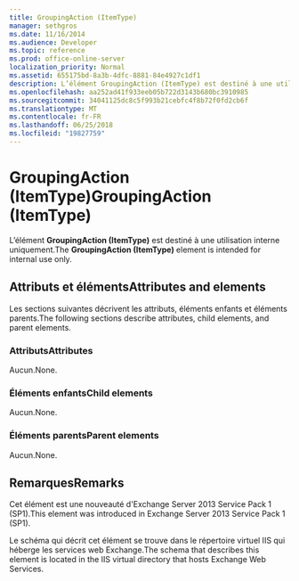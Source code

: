 ```yaml
---
title: GroupingAction (ItemType)
manager: sethgros
ms.date: 11/16/2014
ms.audience: Developer
ms.topic: reference
ms.prod: office-online-server
localization_priority: Normal
ms.assetid: 655175bd-8a3b-4dfc-8881-84e4927c1df1
description: L’élément GroupingAction (ItemType) est destiné à une utilisation interne uniquement.
ms.openlocfilehash: aa252ad41f933eeb05b722d3143b680bc3910985
ms.sourcegitcommit: 34041125dc8c5f993b21cebfc4f8b72f0fd2cb6f
ms.translationtype: MT
ms.contentlocale: fr-FR
ms.lasthandoff: 06/25/2018
ms.locfileid: "19827759"
---
```

# <a name="groupingaction-itemtype"></a><span data-ttu-id="16e76-103">GroupingAction (ItemType)</span><span class="sxs-lookup"><span data-stu-id="16e76-103">GroupingAction (ItemType)</span></span>

<span data-ttu-id="16e76-104">L’élément **GroupingAction (ItemType)** est destiné à une utilisation interne uniquement.</span><span class="sxs-lookup"><span data-stu-id="16e76-104">The **GroupingAction (ItemType)** element is intended for internal use only.</span></span> 

## <a name="attributes-and-elements"></a><span data-ttu-id="16e76-105">Attributs et éléments</span><span class="sxs-lookup"><span data-stu-id="16e76-105">Attributes and elements</span></span>

<span data-ttu-id="16e76-106">Les sections suivantes décrivent les attributs, éléments enfants et éléments parents.</span><span class="sxs-lookup"><span data-stu-id="16e76-106">The following sections describe attributes, child elements, and parent elements.</span></span>
  
### <a name="attributes"></a><span data-ttu-id="16e76-107">Attributs</span><span class="sxs-lookup"><span data-stu-id="16e76-107">Attributes</span></span>

<span data-ttu-id="16e76-108">Aucun.</span><span class="sxs-lookup"><span data-stu-id="16e76-108">None.</span></span>
  
### <a name="child-elements"></a><span data-ttu-id="16e76-109">Éléments enfants</span><span class="sxs-lookup"><span data-stu-id="16e76-109">Child elements</span></span>

<span data-ttu-id="16e76-110">Aucun.</span><span class="sxs-lookup"><span data-stu-id="16e76-110">None.</span></span>
  
### <a name="parent-elements"></a><span data-ttu-id="16e76-111">Éléments parents</span><span class="sxs-lookup"><span data-stu-id="16e76-111">Parent elements</span></span>

<span data-ttu-id="16e76-112">Aucun.</span><span class="sxs-lookup"><span data-stu-id="16e76-112">None.</span></span>
  
## <a name="remarks"></a><span data-ttu-id="16e76-113">Remarques</span><span class="sxs-lookup"><span data-stu-id="16e76-113">Remarks</span></span>

<span data-ttu-id="16e76-114">Cet élément est une nouveauté d'Exchange Server 2013 Service Pack 1 (SP1).</span><span class="sxs-lookup"><span data-stu-id="16e76-114">This element was introduced in Exchange Server 2013 Service Pack 1 (SP1).</span></span>
  
<span data-ttu-id="16e76-115">Le schéma qui décrit cet élément se trouve dans le répertoire virtuel IIS qui héberge les services web Exchange.</span><span class="sxs-lookup"><span data-stu-id="16e76-115">The schema that describes this element is located in the IIS virtual directory that hosts Exchange Web Services.</span></span>
  

